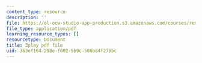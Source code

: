 ```yaml
---
content_type: resource
description: ''
file: https://ol-ocw-studio-app-production.s3.amazonaws.com/courses/res-18-006-calculus-revisited-single-variable-calculus-fall-2010/363ef164298ef6029b9c586b84f276bc_r9Jwtxf4SA0.pdf
file_type: application/pdf
learning_resource_types: []
resourcetype: Document
title: 3play pdf file
uid: 363ef164-298e-f602-9b9c-586b84f276bc
---
```

